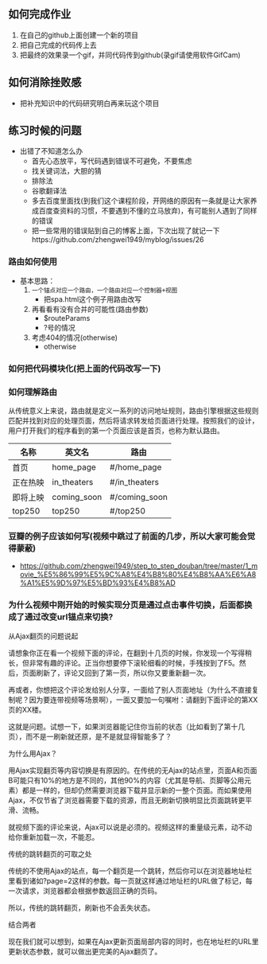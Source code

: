 ## 如何完成作业
1. 在自己的github上面创建一个新的项目
2. 把自己完成的代码传上去
3. 把最终的效果录一个gif，并同代码传到github(录gif请使用软件GifCam)
## 如何消除挫败感
- 把补充知识中的代码研究明白再来玩这个项目

## 练习时候的问题
- 出错了不知道怎么办
    + 首先心态放平，写代码遇到错误不可避免，不要焦虑
    + 找关键词法，大胆的猜
    + 排除法 
    + 谷歌翻译法
    + 多去百度里面找(到我们这个课程阶段，开网络的原因有一条就是让大家养成百度查资料的习惯，不要遇到不懂的立马放弃)，有可能别人遇到了同样的错误
    + 把一些常用的错误贴到自己的博客上面，下次出现了就记一下https://github.com/zhengwei1949/myblog/issues/26

### 路由如何使用
- 基本思路：
    1. `一个锚点对应一个路由，一个路由对应一个控制器+视图`
        + 把spa.html这个例子用路由改写
    2. 再看看有没有合并的可能性(路由参数)
        + $routeParams
        + ?号的情况
    3. 考虑404的情况(otherwise)
        + otherwise


### 如何把代码模块化(把上面的代码改写一下)

### 如何理解路由
从传统意义上来说，路由就是定义一系列的访问地址规则，路由引擎根据这些规则匹配并找到对应的处理页面，然后将请求转发给页面进行处理。按照我们的设计，用户打开我们的程序看到的第一个页面应该是首页，也称为默认路由。


| 名称 | 英文名 | 路由  |
|---|---|---|
| 首页 | home_page | #/home_page  |
| 正在热映 | in_theaters | #/in_theaters|
| 即将上映 | coming_soon | #/coming_soon  |
| top250 | top250 | #/top250 |


### 豆瓣的例子应该如何写(视频中跳过了前面的几步，所以大家可能会觉得蒙蔽)
- https://github.com/zhengwei1949/step_to_step_douban/tree/master/1_movie_%E5%86%99%E5%9C%A8%E4%B8%80%E4%B8%AA%E6%A8%A1%E5%9D%97%E5%BD%93%E4%B8%AD

### 为什么视频中刚开始的时候实现分页是通过点击事件切换，后面都换成了通过改变url锚点来切换?
从Ajax翻页的问题说起

请想象你正在看一个视频下面的评论，在翻到十几页的时候，你发现一个写得稍长，但非常有趣的评论。正当你想要停下滚轮细看的时候，手残按到了F5。然后，页面刷新了，评论又回到了第一页，所以你又要重新翻一次。

再或者，你想把这个评论发给别人分享，一面给了别人页面地址（为什么不直接复制呢？因为要连带视频等场景啊），一面又要加一句嘱咐：请翻到下面评论的第XX页的XX楼。

这就是问题。试想一下，如果浏览器能记住你当前的状态（比如看到了第十几页），而不是一刷新就还原，是不是就显得智能多了？

为什么用Ajax？

用Ajax实现翻页等内容切换是有原因的。在传统的无Ajax的站点里，页面A和页面B可能只有10%的地方是不同的，其他90%的内容（尤其是导航、页脚等公用元素）都是一样的，但却仍然需要浏览器下载并显示新的一整个页面。而如果使用Ajax，不仅节省了浏览器需要下载的资源，而且无刷新切换明显比页面跳转更平滑、流畅。

就视频下面的评论来说，Ajax可以说是必须的。视频这样的重量级元素，动不动给你重新加载一次，不能忍。

传统的跳转翻页的可取之处

传统的不使用Ajax的站点，每一个翻页是一个跳转，然后你可以在浏览器地址栏里看到诸如?page=2这样的参数。每一页就这样通过地址栏的URL做了标记，每一次请求，浏览器都会根据参数返回正确的页码。

所以，传统的跳转翻页，刷新也不会丢失状态。

结合两者

现在我们就可以想到，如果在Ajax更新页面局部内容的同时，也在地址栏的URL里更新状态参数，就可以做出更完美的Ajax翻页了。
